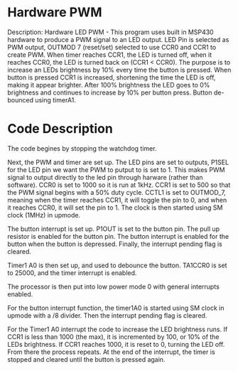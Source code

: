 # Hardware PWM

Description: Hardware LED PWM - This program uses built in MSP430 hardware to produce a PWM signal to an LED output.
LED Pin is selected as PWM output, OUTMOD 7 (reset/set) selected to use CCR0 and CCR1 to create PWM.
When timer reaches CCR1, the LED is turned off, when it reaches CCR0, the LED is turned back on (CCR1 < CCR0).
The purpose is to increase an LEDs brightness by 10% every time the button is pressed.
When button is pressed CCR1 is increased, shortening the time the LED is off, making it appear brighter.
After 100% brightness the LED goes to 0% brightness and continues to increase by 10% per button press.
Button de-bounced using timerA1.

# Code Description

The code begines by stopping the watchdog timer.

Next, the PWM and timer are set up. The LED pins are set to outputs, P1SEL for the LED pin we want the PWM to putput to is set to 1. This makes  PWM signal to output directly to the led pin through harware (rather than software). CCR0 is set to 1000 so it is run at 1kHz. CCR1 is set to 500 so that the PWM signal begins with a 50% duty cycle. CCTL1 is set to OUTMOD_7, meaning when the timer reaches CCR1, it will toggle the pin to 0, and when it reaches CCR0, it will set the pin to 1. The clock is then started using SM clock (1MHz) in upmode.

The button interrupt is set up. P1OUT is set to the button pin. The pull up resistor is enabled for the button pin. The button interrupt is enabled for the button when the button is depressed. Finally, the interrupt pending flag is cleared.

Timer1 A0 is then set up, and used to debounce the button. TA1CCR0 is set to 25000, and the timer interrupt is enabled.

The processor is then put into low power mode 0 with general interrupts enabled.

For the button interrupt function, the timer1A0 is started using SM clock in upmode with a /8 divider. Then the interrupt pending flag is cleared. 

For the Timer1 A0 interrupt the code to increase the LED brightness runs. If CCR1 is less than 1000 (the max), it is incremented by 100, or 10% of the LEDs brightness. If CCR1 reaches 1000, it is reset to 0, turning the LED off. From there the process repeats. At the end of the interrupt, the timer is stopped and cleared until the button is pressed again.



